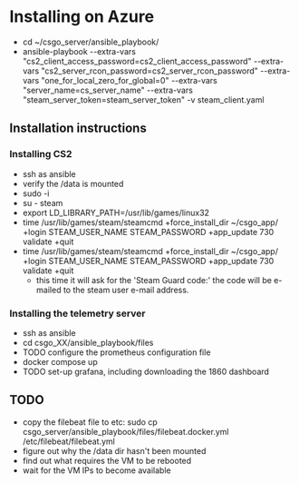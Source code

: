 # Installing on Azure

* cd ~/csgo_server/ansible_playbook/
* ansible-playbook --extra-vars "cs2_client_access_password=cs2_client_access_password" --extra-vars "cs2_server_rcon_password=cs2_server_rcon_password" --extra-vars "one_for_local_zero_for_global=0" --extra-vars "server_name=cs_server_name" --extra-vars "steam_server_token=steam_server_token" -v steam_client.yaml

## Installation instructions

### Installing CS2

* ssh as ansible
* verify the /data is mounted
* sudo -i
* su - steam
* export LD_LIBRARY_PATH=/usr/lib/games/linux32
* time /usr/lib/games/steam/steamcmd +force_install_dir ~/csgo_app/ +login STEAM_USER_NAME STEAM_PASSWORD +app_update 730 validate +quit
* time /usr/lib/games/steam/steamcmd +force_install_dir ~/csgo_app/ +login STEAM_USER_NAME STEAM_PASSWORD +app_update 730 validate +quit
  * this time it will ask for the 'Steam Guard code:' the code will be e-mailed to the steam user e-mail address.

### Installing the telemetry server

* ssh as ansible
* cd csgo_XX/ansible_playbook/files
* TODO configure the prometheus configuration file
* docker compose up
* TODO set-up grafana, including downloading the 1860 dashboard

## TODO

* copy the filebeat file to etc: sudo cp csgo_server/ansible_playbook/files/filebeat.docker.yml /etc/filebeat/filebeat.yml
* figure out why the /data dir hasn't been mounted
* find out what requires the VM to be rebooted
* wait for the VM IPs to become available
